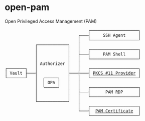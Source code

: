 # open-pam
Open Privileged Access Management (PAM)

<pre style="font-family: menlo, consolas, monospace; font-size: 10pt;">
                                 ┌───────────────────┐
                             ┌───┤     SSH Agent     │
                             │   └───────────────────┘
            ┌────────────┐   │
            │            │   │   ┌───────────────────┐
            │            │   ├───┤     PAM Shell     │
            │            │   │   └───────────────────┘
            │ Authorizer │   │
┌───────┐   │            │   │   ╭───────────────────╮
│ Vault ├───┤            ├───┼───┤ <a href="https://github.com/markkurossi/pkcs11-provider">PKCS #11 Provider</a> │
└───────┘   │  ╭─────╮   │   │   ╰───────────────────╯
            │  │ OPA │   │   │
            │  ╰─────╯   │   │   ┌───────────────────┐
            │            │   ├───┤      PAM RDP      │
            │            │   │   └───────────────────┘
            └────────────┘   │
                             │   ╭───────────────────╮
                             └───┤  <a href="https://github.com/markkurossi/pam-cert">PAM Certificate</a>  │
                                 ╰───────────────────╯
</pre>

